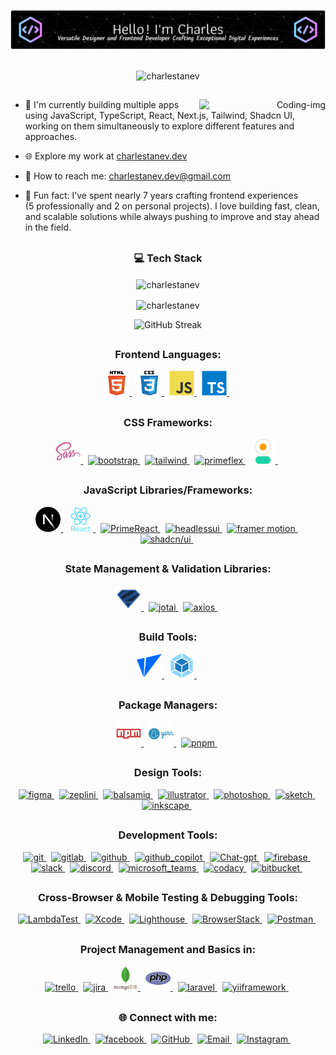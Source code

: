 ![Header](github-header-image.png)
<br>
<br>
<p align="center">
  <img src="https://komarev.com/ghpvc/?username=charlestanev&label=Profile%20views&color=0e75b6&style=flat" alt="charlestanev" />
</p>
<h2></h2>

<div>
  <p align="right">
    <img 
      align="right" 
      alt="Coding-img" 
      width="40%"
      style="padding-left: 20" 
      class="pl-5"
      src="https://cdn.dribbble.com/users/1059583/screenshots/4171367/media/5c8264a20b247115b68e6c2f4c97d5e6.gif" 
    />
  </p>
  <p align="left">
    
  - 🚀 I'm currently building multiple apps using JavaScript, TypeScript, React, Next.js, Tailwind, Shadcn UI, working on them simultaneously to explore different features and approaches.
  
  - 🌐 Explore my work at [charlestanev.dev](https://charlestanev.dev/)
  
  - 📧 How to reach me: charlestanev.dev@gmail.com
  
  - 🎨 Fun fact: I’ve spent nearly 7 years crafting frontend experiences</br>(5 professionally and 2 on personal projects). I love building fast, clean, and scalable solutions while always pushing to improve and stay ahead in the field.
   
  </p>
</div>

<h2></h2>
<p width="100%" align="center">
 <h3 align="center">💻 Tech Stack</h3>
</p>
<p align="center"  width="494" height="194">
 <img align="center" src="https://github-readme-stats.vercel.app/api/top-langs?username=charlestanev&show_icons=true&locale=en&layout=compact" alt="charlestanev" width="494" height="194" />
</p>
<p align="center"  width="494" height="194" >
 <img align="center" src="https://github-readme-stats.vercel.app/api?username=charlestanev" alt="charlestanev"  width="494" height="194" />
</p>
<p align="center">
 <img src="https://github-readme-streak-stats.herokuapp.com?user=charlestanev&short_numbers=true" alt="GitHub Streak"   width="494" height="194" />
</p>
<h2></h2>

<p align="left" width="49%">
  <h3 align="center">Frontend Languages:</h3>
  <p align="center">
    <a href="https://www.w3.org/html/" target="_blank" rel="noreferrer" title="HTML5">
      <img src="https://raw.githubusercontent.com/devicons/devicon/master/icons/html5/html5-original-wordmark.svg" alt="html5" width="40" height="40"/>
    </a>&nbsp;
    <a href="https://www.w3schools.com/css/" target="_blank" rel="noreferrer" title="CSS3">
      <img src="https://raw.githubusercontent.com/devicons/devicon/master/icons/css3/css3-original-wordmark.svg" alt="css3" width="40" height="40"/>
    </a>&nbsp;
    <a href="https://developer.mozilla.org/en-US/docs/Web/JavaScript" target="_blank" rel="noreferrer" title="JavaScript">
      <img src="https://raw.githubusercontent.com/devicons/devicon/master/icons/javascript/javascript-original.svg" alt="javascript" width="40" height="40"/>
    </a>&nbsp;
    <a href="https://www.typescriptlang.org/" target="_blank" rel="noreferrer" title="TypeScript">
      <img src="https://raw.githubusercontent.com/devicons/devicon/master/icons/typescript/typescript-original.svg" alt="typescript" width="40" height="40"/>
    </a>&nbsp;
</p>
<h2></h2>

<h3 align="center">CSS Frameworks:</h3>
<p align="center">
  <a href="https://sass-lang.com" target="_blank" rel="noreferrer" title="Sass">
    <img src="https://raw.githubusercontent.com/devicons/devicon/master/icons/sass/sass-original.svg" alt="sass" width="40" height="40"/>
  </a>&nbsp;
  <a href="https://getbootstrap.com" target="_blank" rel="noreferrer" title="Bootstrap">
    <img src="https://upload.vectorlogo.zone/logos/getbootstrap/images/987f8f6c-263a-47b1-a85d-853cfca215d9.svg" alt="bootstrap" width="40" height="40"/>
  </a>&nbsp;
  <a href="https://tailwindcss.com/" target="_blank" rel="noreferrer" title="Tailwind CSS">
    <img src="https://www.vectorlogo.zone/logos/tailwindcss/tailwindcss-icon.svg" alt="tailwind" width="40" height="40"/>
  </a>&nbsp;
  <a href="https://primeflex.org/" target="_blank" rel="noreferrer" title="PrimeFlex">
    <img src="https://www.primefaces.org/cdn/primeflex/images/PrimeFlexLogo.svg" alt="primeflex" width="40" height="40"/>
  </a>&nbsp;
  <a href="https://daisyui.com/" target="_blank" rel="noreferrer" title="DaisyUI">
    <img src="https://raw.githubusercontent.com/bestofjs/bestofjs/master/apps/bestofjs-nextjs/public/logos/daisy.dark.svg" alt="DaisyUI" width="40" height="40"/>
  </a>&nbsp;
</p>
<h2></h2>

<h3 align="center">JavaScript Libraries/Frameworks:</h3>
<p  align="center">
  <a href="https://nextjs.org/" target="_blank" rel="noreferrer" title="Next.js">
    <img src="https://raw.githubusercontent.com/devicons/devicon/master/icons/nextjs/nextjs-original.svg" alt="nextjs" width="40" height="40"/>
  </a>&nbsp;
  <a href="https://reactjs.org/" target="_blank" rel="noreferrer" title="React">
    <img src="https://raw.githubusercontent.com/devicons/devicon/master/icons/react/react-original-wordmark.svg" alt="react" width="40" height="40"/>
  </a>&nbsp;
  <a href="https://primereact.org/" target="_blank" rel="noreferrer" title="PrimeReact">
    <img src="https://raw.githubusercontent.com/detain/svg-logos/master/svg/p/primereact-1.svg" alt="PrimeReact" width="40" height="40"/>
  </a>&nbsp;
  <a href="https://headlessui.com/" target="_blank" rel="noreferrer" title="Headless UI">
    <img src="https://vectorwiki.com/images/sHLtN__headless-ui-icon.svg" alt="headlessui" width="40" height="40"/>
  </a>&nbsp;
  <a href="https://www.framer.com/motion/" target="_blank" rel="noreferrer" title="Framer Motion">
    <img src="https://cdn.worldvectorlogo.com/logos/framer-motion.svg" alt="framer motion" width="40" height="40"/>
  </a>&nbsp;
  <a href="https://ui.shadcn.com/" target="_blank" rel="noreferrer" title="Shadcn/UI">
    <img src="https://ui.shadcn.com/favicon-32x32.png" alt="shadcn/ui" width="40" height="40"/>
  </a>&nbsp;
</p>
<h2></h2>

<h3 align="center">State Management & Validation Libraries:</h3>
<p align="center">
  <a href="https://zod.dev/" target="_blank" rel="noreferrer" title="Zod">
    <img src="https://raw.githubusercontent.com/colinhacks/zod/master/logo.svg" alt="zod" width="40" height="40"/>
  </a>&nbsp;
  <a href="https://jotai.org/" target="_blank" rel="noreferrer" title="Jotai">
    <img src="https://jotai.org/favicon.svg" alt="jotai" width="40" height="40"/>
  </a>&nbsp;
   <a href="https://axios-http.com/" target="_blank" rel="noreferrer" title="Axios">
    <img src="https://axios-http.com/assets/logo.svg" alt="axios" width="40" height="40"/>
  </a>&nbsp;
</p>
<h2></h2>

<h3 align="center">Build Tools:</h3>
<p align="center">
  <a href="https://vitejs.dev/" target="_blank" rel="noreferrer" title="Vite">
    <img src="https://raw.githubusercontent.com/devicons/devicon/master/icons/vite/vite-original.svg" alt="vite" width="40" height="40"/>
  </a>&nbsp;
  <a href="https://webpack.js.org/" target="_blank" rel="noreferrer" title="Webpack">
    <img src="https://raw.githubusercontent.com/devicons/devicon/master/icons/webpack/webpack-original.svg" alt="webpack" width="40" height="40"/>
  </a>&nbsp;
</p>
<h2></h2>

<h3 align="center">Package Managers:</h3>
<p align="center">
  <a href="https://www.npmjs.com/" target="_blank" rel="noreferrer" title="npm">
    <img src="https://raw.githubusercontent.com/devicons/devicon/master/icons/npm/npm-original-wordmark.svg" alt="npm" width="40" height="40"/>
  </a>&nbsp;
  <a href="https://yarnpkg.com/" target="_blank" rel="noreferrer" title="Yarn">
    <img src="https://raw.githubusercontent.com/devicons/devicon/master/icons/yarn/yarn-original-wordmark.svg" alt="yarn" width="40" height="40"/>
  </a>&nbsp;
  <a href="https://pnpm.io/" target="_blank" rel="noreferrer" title="pnpm">
    <img src="https://pnpm.io/img/favicon.png" alt="pnpm" width="40" height="40"/>
  </a>&nbsp;
</p>
<h2></h2>



<h3 align="center">Design Tools:</h3>
<p align="center">
  <a href="https://www.figma.com/" target="_blank" rel="noreferrer" title="Figma - Interface design tool">
    <img src="https://www.vectorlogo.zone/logos/figma/figma-icon.svg" alt="figma" width="40" height="40"/>
  </a>&nbsp;
  <a href="https://zeplin.io/" target="_blank" rel="noreferrer" title="Zeplin - Collaboration app for UI designers and front-end developers">
    <img src="https://www.vectorlogo.zone/logos/zeplinio/zeplinio-icon.svg" alt="zeplini" width="40" height="40"/>
  </a>&nbsp;
  <a href="https://balsamiq.com/" target="_blank" rel="noreferrer" title="Balsamiq - Wireframing tool">
    <img src="https://www.vectorlogo.zone/logos/balsamiq/balsamiq-icon.svg" alt="balsamiq" width="40" height="40"/>
  </a>&nbsp;
  <a href="https://www.adobe.com/in/products/illustrator.html" target="_blank" rel="noreferrer" title="Adobe Illustrator - Vector graphics software">
    <img src="https://www.vectorlogo.zone/logos/adobe_illustrator/adobe_illustrator-icon.svg" alt="illustrator" width="40" height="40"/>
  </a>&nbsp;
  <a href="https://www.photoshop.com" target="_blank" rel="noreferrer" title="Adobe Photoshop - Image editing software">
    <img src="https://www.adobe.com/cc-shared/assets/img/product-icons/svg/photoshop-40.svg" alt="photoshop" width="40" height="40"/>
  </a>&nbsp;
  <a href="https://www.sketch.com/" target="_blank" rel="noreferrer" title="Sketch - Digital design toolkit">
    <img src="https://www.vectorlogo.zone/logos/sketchapp/sketchapp-icon.svg" alt="sketch" width="40" height="40"/>
  </a>&nbsp;
  <a href="https://inkscape.org/" target="_blank" rel="noreferrer" title="Inkscape - Vector graphics editor">
    <img src="https://www.vectorlogo.zone/logos/inkscape/inkscape-icon.svg" alt="inkscape" width="40" height="40"/>
  </a>&nbsp;
</p>
<h2></h2>

<h3 align="center"">Development Tools:</h3>
<p align="center">
  <a href="https://git-scm.com/" target="_blank" rel="noreferrer" title="Git - Version control system">
    <img src="https://www.vectorlogo.zone/logos/git-scm/git-scm-icon.svg" alt="git" width="40" height="40"/>
  </a>&nbsp;
  <a href="https://about.gitlab.com/" target="_blank" rel="noreferrer" title="GitLab - DevOps platform">
    <img src="https://www.vectorlogo.zone/logos/gitlab/gitlab-tile.svg" alt="gitlab" width="40" height="40"/>
  </a>&nbsp;
  <a href="https://github.com/" target="_blank" rel="noreferrer" title="GitHub - Code hosting platform for version control and collaboration">
    <img src="https://www.vectorlogo.zone/logos/github/github-icon.svg" alt="github" width="40" height="40"/>
  </a>&nbsp;
  <a href="https://github.com/features/copilot" target="_blank" rel="noreferrer" title="GitHub Copilot - AI pair programmer">
    <img src="https://encrypted-tbn0.gstatic.com/images?q=tbn:ANd9GcRIPUOHUT7W7BYrmLIzbdFJiRQaB5pUKYhSzQ&s" alt="github_copilot" width="40" height="40"/>
  </a>&nbsp;
  <a href="https://chatgpt.com/" target="_blank" rel="noreferrer" title="ChatGPT - AI language model for conversational AI">
    <img src="https://raw.githubusercontent.com/pheralb/svgl/main/static/library/openai_dark.svg" alt="Chat-gpt" width="40" height="40"/>
  </a>&nbsp;
  <a href="https://firebase.google.com" target="_blank" rel="noreferrer" title="Firebase - Platform for creating mobile and web applications">
    <img src="https://www.vectorlogo.zone/logos/firebase/firebase-icon.svg" alt="firebase" width="40" height="40"/>
  </a>&nbsp;
  <a href="https://slack.com/" target="_blank" rel="noreferrer" title="Slack - Messaging app for teams">
    <img src="https://www.vectorlogo.zone/logos/slack/slack-icon.svg" alt="slack" width="40" height="40"/>
  </a>&nbsp;
  <a href="https://discord.com/" target="_blank" rel="noreferrer" title="Discord - Chat for communities and friends">
    <img src="https://www.vectorlogo.zone/logos/discord/discord-icon.svg" alt="discord" width="40" height="40"/>
  </a>&nbsp;
  <a href="https://www.microsoft.com/en-us/microsoft-teams/group-chat-software" target="_blank" rel="noreferrer" title="Microsoft Teams - Communication and collaboration platform">
    <img src="https://encrypted-tbn0.gstatic.com/images?q=tbn:ANd9GcQshnMnsQcJcSIJnOd5gHzuuMOuKudrom62ZA&s" alt="microsoft_teams" width="40" height="40"/>
  </a>&nbsp;
   <a href="https://www.codacy.com/" target="_blank" rel="noreferrer" title="Codacy - Automated code quality reviews">
    <img src="https://www.vectorlogo.zone/logos/codacy/codacy-ar21.svg" alt="codacy" width="40" height="40"/>
  </a>&nbsp;
  <a href="https://bitbucket.org/" target="_blank" rel="noreferrer" title="Bitbucket - Git-based source code repository">
    <img src="https://www.codacy.com/hubfs/Codacy_2023/Images/tree.svg" alt="bitbucket" width="40" height="40"/>
  </a>&nbsp;
</p>
<h2></h2>

<h3 align="center">Cross-Browser & Mobile Testing & Debugging Tools:</h3>
<p align="center">
  <a href="https://www.lambdatest.com/" target="_blank" rel="noreferrer" title="LambdaTest">
    <img src="https://www.lambdatest.com/favicon.ico" alt="LambdaTest" width="40" height="40"/>
  </a>&nbsp;
  <a href="https://developer.apple.com/xcode/" target="_blank" rel="noreferrer" title="Xcode">
    <img src="https://developer.apple.com/assets/elements/icons/xcode/xcode-128x128_2x.png" alt="Xcode" width="40" height="40"/>
  </a>&nbsp;
<a href="https://developers.google.com/web/tools/lighthouse" target="_blank" rel="noreferrer" title="Lighthouse">
  <img src="https://cdn.worldvectorlogo.com/logos/google-lighthouse-icon-may-2019-.svg" alt="Lighthouse" width="40" height="40"/>
</a>&nbsp;

<a href="https://www.browserstack.com/" target="_blank" rel="noreferrer" title="BrowserStack">
  <img src="https://www.vectorlogo.zone/logos/browserstack/browserstack-icon.svg" alt="BrowserStack" width="40" height="40"/>
</a>&nbsp;

  <a href="https://www.postman.com/" target="_blank" rel="noreferrer" title="Postman">
    <img src="https://www.vectorlogo.zone/logos/getpostman/getpostman-icon.svg" alt="Postman" width="40" height="40"/>
  </a>&nbsp;
</p>
<h2></h2>


<h3 align="center">Project Management and Basics in:</h3>
<p align="center">
  <a href="https://trello.com/" target="_blank" rel="noreferrer" title="Trello - Visual collaboration tool">
    <img src="https://www.vectorlogo.zone/logos/trello/trello-icon.svg" alt="trello" width="40" height="40"/>
  </a>&nbsp;
  <a href="https://www.atlassian.com/software/jira" target="_blank" rel="noreferrer" title="Jira - Issue and project tracking software">
    <img src="https://www.vectorlogo.zone/logos/atlassian_jira/atlassian_jira-icon.svg" alt="jira" width="40" height="40"/>
  </a>&nbsp;
  <a href="https://www.mongodb.com/" target="_blank" rel="noreferrer" title="MongoDB - NoSQL database program">
    <img src="https://raw.githubusercontent.com/devicons/devicon/master/icons/mongodb/mongodb-original-wordmark.svg" alt="mongodb" width="40" height="40"/>
  </a>&nbsp;
  <a href="https://www.php.net" target="_blank" rel="noreferrer" title="PHP - General-purpose scripting language especially suited to web development">
    <img src="https://raw.githubusercontent.com/devicons/devicon/master/icons/php/php-original.svg" alt="php" width="40" height="40"/>
  </a>&nbsp;
  <a href="https://laravel.com/" target="_blank" rel="noreferrer" title="Laravel - PHP framework for web artisans">
    <img src="https://www.vectorlogo.zone/logos/laravel/laravel-icon.svg" alt="laravel" width="40" height="40"/>
  </a>&nbsp;
  <a href="https://www.yiiframework.com" target="_blank" rel="noreferrer" title="Yii - High-performance PHP framework for web development">
    <img src="https://www.vectorlogo.zone/logos/yiiframework/yiiframework-icon.svg" alt="yiiframework" width="40" height="40"/>
  </a>&nbsp;
</p>
<h2></h2>

<h3 align="center">🌐 Connect with me:</h3>
<p align="center">
  <a href="https://www.linkedin.com/in/elmir-tanev-843aab129/" target="_blank" rel="noreferrer" title="Connect with me on LinkedIn">
    <img src="https://www.vectorlogo.zone/logos/linkedin/linkedin-icon.svg" alt="LinkedIn" width="40" height="40"/>
  </a>&nbsp;
  <a href="https://www.facebook.com/charley.tanev/" target="_blank" rel="noreferrer" title="Follow me on Facebook">
    <img src="https://www.vectorlogo.zone/logos/facebook/facebook-icon.svg" alt="facebook" width="40" height="40"/>
  </a>&nbsp;
  <a href="https://github.com/charlestanev" target="_blank" rel="noreferrer" title="View my GitHub profile">
    <img src="https://www.vectorlogo.zone/logos/github/github-icon.svg" alt="GitHub" width="40" height="40"/>
  </a>&nbsp;
  <a href="mailto:charli.931@gmail.com" target="_blank" rel="noreferrer" title="Send me an email">
    <img src="https://www.vectorlogo.zone/logos/gmail/gmail-icon.svg" alt="Email" width="40" height="40"/>
  </a>&nbsp;
  <a href="https://www.instagram.com/charles_tanev/" target="_blank" rel="noreferrer" title="Follow me on Instagram">
    <img src="https://www.vectorlogo.zone/logos/instagram/instagram-icon.svg" alt="Instagram" width="40" height="40"/>
  </a>&nbsp;
</p>
